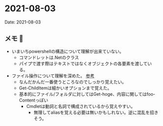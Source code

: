# 2021-08-03
Date: 2021-08-03

## メモ 📝
* いまいちpowershellの構造について理解が出来ていない。
    * コマンドレットは.Netのクラス
    * パイプで渡す際はテキストではなくオブジェクトの各要素を渡している。
* ファイル操作について理解を深めた。 [参考](https://qiita.com/mima_ita/items/ae31f3a19389e69b307f#表示内容を絞りこむ)
    * なんだかんだ一番使うところなのでしっかり覚えたい。
    * Get-ChildItemは細かいオプションまで覚えた。
    * 基本的にファイル/フォルダに対してはGet-hoge、内容に関してはfoo-Contentっぽい
        * Cmdletは動詞と名詞で構成されているから覚えやすい。
            * 無理してaliasを覚える必要は無いかもしれない。逆に混乱を招きそう。

